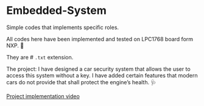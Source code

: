 # Embedded-System
Simple codes that implements specific roles. 

All codes here have been implemented and tested on LPC1768 board form NXP. :pushpin:

They are # `.txt` extension.

The project: I have designed a car security system that allows the user to access this system without a key. I have added certain features that modern cars do not provide that shall protect the engine’s health. :stethoscope:

[Project implementation video](https://www.youtube.com/watch?v=NEGA-UIUzho)
